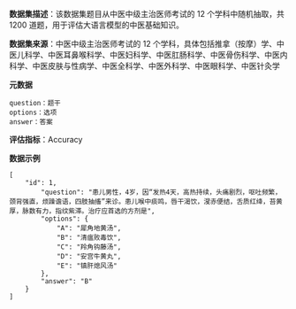 **数据集描述**：该数据集题目从中医中级主治医师考试的 12 个学科中随机抽取，共 1200 道题，用于评估大语言模型的中医基础知识。

**数据集来源**：中医中级主治医师考试的 12 个学科，具体包括推拿（按摩）学、中医儿科学、中医耳鼻喉科学、中医妇科学、中医肛肠科学、中医骨伤科学、中医内科学、中医皮肤与性病学、中医全科学、中医外科学、中医眼科学、中医针灸学

**元数据**

```
question：题干
options：选项
answer：答案
```

**评估指标**：Accuracy

**数据示例**

```
[
    "id": 1,
        "question": "患儿男性，4岁，因“发热4天，高热持续，头痛剧烈，呕吐频繁，颈背强直，烦躁谵语，四肢抽搐”来诊。患儿喉中痰鸣，唇干渴饮，溲赤便结，舌质红绛，苔黄厚，脉数有力，指纹紫滞。治疗应首选的方剂是",
        "options": {
            "A": "犀角地黄汤",
            "B": "清瘟败毒饮",
            "C": "羚角钩藤汤",
            "D": "安宫牛黄丸",
            "E": "镇肝熄风汤"
        },
        "answer": "B"
    }
]
 
        
```

